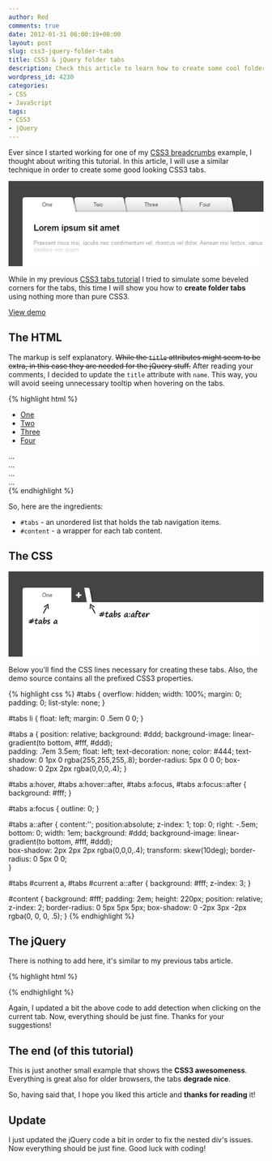 ```yaml
---
author: Red
comments: true
date: 2012-01-31 06:00:19+00:00
layout: post
slug: css3-jquery-folder-tabs
title: CSS3 & jQuery folder tabs
description: Check this article to learn how to create some cool folder tabs using CSS3 and jQuery.
wordpress_id: 4230
categories:
- CSS
- JavaScript
tags:
- CSS3
- jQuery
---
```


Ever since I started working for one of my [CSS3 breadcrumbs](/css3-breadcrumbs) example, I thought about writing this tutorial. In this article, I will use a similar technique in order to create some good looking CSS3 tabs.

![](/dist/uploads/2012/01/css3-jquery-folder-tabs.png)

<!-- more -->

While in my previous [CSS3 tabs tutorial](/css3-tabs-with-beveled-corners) I tried to simulate some beveled corners for the tabs, this time I will show you how to **create folder tabs** using nothing more than pure CSS3.

[View demo](/dist/uploads/2012/01/css3-jquery-folder-tabs.html)

## The HTML


The markup is self explanatory. <del>While the `title` attributes might seem to be extra, in this case they are needed for the jQuery stuff.</del> After reading your comments, I decided to update the `title` attribute with `name`. This way, you will avoid seeing unnecessary tooltip when hovering on the tabs.

{% highlight html %}
<ul id="tabs">
    <li><a href="#" name="tab1">One</a></li>
    <li><a href="#" name="tab2">Two</a></li>
    <li><a href="#" name="tab3">Three</a></li>
    <li><a href="#" name="tab4">Four</a></li>    
</ul>

<div id="content"> 
    <div id="tab1">...</div>
    <div id="tab2">...</div>
    <div id="tab3">...</div>
    <div id="tab4">...</div>
</div>
{% endhighlight %}

So, here are the ingredients:
  * `#tabs` - an unordered list that holds the tab navigation items.	
  * `#content` - a wrapper for each tab content.

## The CSS

![CSS technique explained](/dist/uploads/2012/01/css3-tabs-technique.png)

Below you'll find the CSS lines necessary for creating these tabs. Also, the demo source contains all the prefixed CSS3 properties.

{% highlight css %}
#tabs {
  overflow: hidden;
  width: 100%;
  margin: 0;
  padding: 0;
  list-style: none;
}

#tabs li {
  float: left;
  margin: 0 .5em 0 0;
}

#tabs a {
  position: relative;
  background: #ddd;
  background-image: linear-gradient(to bottom, #fff, #ddd);  
  padding: .7em 3.5em;
  float: left;
  text-decoration: none;
  color: #444;
  text-shadow: 0 1px 0 rgba(255,255,255,.8);
  border-radius: 5px 0 0 0;
  box-shadow: 0 2px 2px rgba(0,0,0,.4);
}

#tabs a:hover,
#tabs a:hover::after,
#tabs a:focus,
#tabs a:focus::after {
  background: #fff;
}

#tabs a:focus {
  outline: 0;
}

#tabs a::after {
  content:'';
  position:absolute;
  z-index: 1;
  top: 0;
  right: -.5em;  
  bottom: 0;
  width: 1em;
  background: #ddd;
  background-image: linear-gradient(to bottom, #fff, #ddd);  
  box-shadow: 2px 2px 2px rgba(0,0,0,.4);
  transform: skew(10deg);
  border-radius: 0 5px 0 0;  
}

#tabs #current a,
#tabs #current a::after {
  background: #fff;
  z-index: 3;
}

#content {
  background: #fff;
  padding: 2em;
  height: 220px;
  position: relative;
  z-index: 2; 
  border-radius: 0 5px 5px 5px;
  box-shadow: 0 -2px 3px -2px rgba(0, 0, 0, .5);
}
{% endhighlight %}

## The jQuery

There is nothing to add here, it's similar to my previous tabs article.

{% highlight html %}
<script src="http://code.jquery.com/jquery-1.7.2.min.js"></script>
<script>
$(document).ready(function() {
    $("#content").find("[id^='tab']").hide(); // Hide all content
    $("#tabs li:first").attr("id","current"); // Activate the first tab
    $("#content #tab1").fadeIn(); // Show first tab's content
    
    $('#tabs a').click(function(e) {
        e.preventDefault();
        if ($(this).closest("li").attr("id") == "current"){ //detection for current tab
         return;       
        }
        else{             
          $("#content").find("[id^='tab']").hide(); // Hide all content
          $("#tabs li").attr("id",""); //Reset id's
          $(this).parent().attr("id","current"); // Activate this
          $('#' + $(this).attr('name')).fadeIn(); // Show content for the current tab
        }
    });
});
</script>
{% endhighlight %}

Again, I updated a bit the above code to add detection when clicking on the current tab. Now, everything should be just fine. Thanks for your suggestions!

## The end (of this tutorial)

This is just another small example that shows the **CSS3 awesomeness**. Everything is great also for older browsers, the tabs **degrade nice**. 

So, having said that, I hope you liked this article and **thanks for reading** it!

## Update

I just updated the jQuery code a bit in order to fix the nested div's issues. Now everything should be just fine. Good luck with coding!